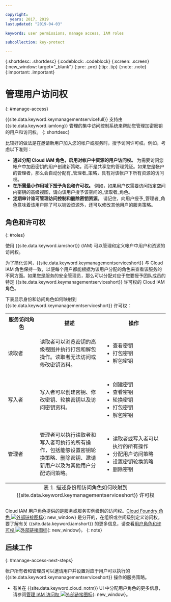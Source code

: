 ```yaml
---

copyright:
  years: 2017, 2019
lastupdated: "2019-04-03"

keywords: user permissions, manage access, IAM roles

subcollection: key-protect

---
```


{:shortdesc: .shortdesc}
{:codeblock: .codeblock}
{:screen: .screen}
{:new_window: target="_blank"}
{:pre: .pre}
{:tip: .tip}
{:note: .note}
{:important: .important}

# 管理用户访问权
{: #manage-access}

{{site.data.keyword.keymanagementservicefull}} 支持由 {{site.data.keyword.iamlong}} 管理的集中访问控制系统来帮助您管理加密密钥的用户和访问权。
{: shortdesc}

比较好的做法是在邀请新用户加入您的帐户或服务时，授予访问许可权。例如，考虑以下准则：

- **通过分配 Cloud IAM 角色，启用对帐户中资源的用户访问权。**
    为需要访问您帐户中加密密钥的用户创建新策略，而不是共享您的管理凭证。如果您是帐户的管理者，那么会自动分配有_管理者_策略，具有对该帐户下所有资源的访问权。
- **在所需最小作用域下授予角色和许可权。**
    例如，如果用户仅需要访问指定空间内密钥的高级视图，请向该用户授予该空间的_读取者_角色。
- **定期审计谁可管理访问控制和删除密钥资源。**
    请记住，向用户授予_管理者_角色意味着该用户除了可以销毁资源外，还可以修改其他用户的服务策略。

## 角色和许可权
{: #roles}

使用 {{site.data.keyword.iamshort}} (IAM) 可以管理和定义帐户中用户和资源的访问权。

为了简化访问，{{site.data.keyword.keymanagementserviceshort}} 与 Cloud IAM 角色保持一致，以便每个用户都能根据为该用户分配的角色来查看该服务的不同方面。如果您是服务的安全管理员，那么可以分配对应于您要授予团队成员的特定 {{site.data.keyword.keymanagementserviceshort}} 许可权的 Cloud IAM 角色。

下表显示身份和访问角色如何映射到 {{site.data.keyword.keymanagementserviceshort}} 许可权：

<table>
  <col width="20%">
  <col width="40%">
  <col width="40%">
  <tr>
    <th>服务访问角色</th>
    <th>描述</th>
    <th>操作</th>
  </tr>
  <tr>
    <td><p>读取者</p></td>
    <td><p>读取者可以浏览密钥的高级视图并执行打包和解包操作。读取者无法访问或修改密钥资料。</p></td>
    <td>
      <p>
        <ul>
          <li>查看密钥</li>
          <li>打包密钥</li>
          <li>解包密钥</li>
        </ul>
      </p>
    </td>
  </tr>
  <tr>
    <td><p>写入者</p></td>
    <td><p>写入者可以创建密钥、修改密钥、轮换密钥以及访问密钥资料。</p></td>
    <td>
      <p>
        <ul>
          <li>创建密钥</li>
          <li>查看密钥</li>
          <li>轮换密钥</li>
          <li>打包密钥</li>
          <li>解包密钥</li>
        </ul>
      </p>
    </td>
  </tr>
  <tr>
    <td><p>管理者</p></td>
    <td><p>管理者可以执行读取者和写入者可执行的所有操作，包括能够设置密钥轮换策略、删除密钥、邀请新用户以及为其他用户分配访问策略。</p></td>
    <td>
      <p>
        <ul>
          <li>读取者或写入者可以执行的所有操作</li>
          <li>分配用户访问策略</li>
          <li>设置密钥轮换策略</li>
          <li>删除密钥</li>
        </ul>
      </p>
    </td>
  </tr>
  <caption style="caption-side:bottom;">表 1. 描述身份和访问角色如何映射到 {{site.data.keyword.keymanagementserviceshort}} 许可权</caption>
</table>

Cloud IAM 用户角色提供的是服务或服务实例级别的访问权。[Cloud Foundry 角色 ![外部链接图标](../../icons/launch-glyph.svg "外部链接图标")](/docs/iam?topic=iam-cfaccess){: new_window} 是分开的，在组织或空间级别定义访问权。要了解有关 {{site.data.keyword.iamshort}} 的更多信息，请查看[用户角色和许可权 ![外部链接图标](../../icons/launch-glyph.svg "外部链接图标")](/docs/iam?topic=iam-userroles){: new_window}。
{: note}

## 后续工作
{: #manage-access-next-steps}

帐户所有者和管理员可以邀请用户并设置对应于用户可以执行的 {{site.data.keyword.keymanagementserviceshort}} 操作的服务策略。

- 有关在 {{site.data.keyword.cloud_notm}} UI 中分配用户角色的更多信息，请参阅[管理 IAM 访问权 ![外部链接图标](../../icons/launch-glyph.svg "外部链接图标")](/docs/iam?topic=iam-getstarted){: new_window}。

